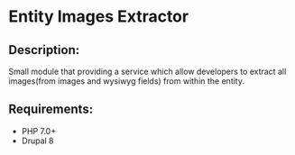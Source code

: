 # Entity Images Extractor

## Description:
Small module that providing a service which allow developers
to extract all images(from images and wysiwyg fields) from within the entity.

## Requirements:
 - PHP 7.0+
 - Drupal 8
